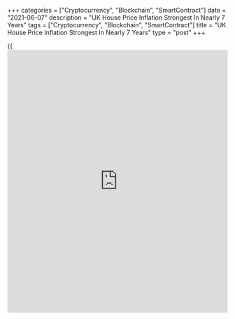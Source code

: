 +++
categories = ["Cryptocurrency", "Blockchain", "SmartContract"]
date = "2021-06-07"
description = "UK House Price Inflation Strongest In Nearly 7 Years"
tags = ["Cryptocurrency", "Blockchain", "SmartContract"]
title = "UK House Price Inflation Strongest In Nearly 7 Years"
type = "post"
+++

{{<iframe id="large-banner" src="https://www.bounty.group/#slide=24.0" width="100%" height="600" scrolling="no" style="border: 0px solid rgb(216, 221, 230); border-radius: 3px;">}}

UK house prices increased at the fastest pace in nearly seven years in
May driven by the easing of national lockdown restrictions and the
gradual reopening of the housing market, data from Lloyds Bank
subsidiary Halifax and IHS Markit showed on Monday.  
  
House prices grew 9.5 percent year-on-year in May, following April's 8.2
percent rise. But this was slower than the 10 percent increase expected
by economists.

On a monthly basis, house price growth eased to 1.3 percent in May from
1.5 percent in April. Economists had forecast prices to climb 1.2
percent.

Average UK property prices rose to a record GBP 261,743 in May.

The current strength in house prices points to a deeper and long-lasting
change as buyer preferences shift in anticipation of new, post-pandemic
lifestyles - as greater demand for larger properties with more space
might warrant an increased willingness to spend a higher proportion of
income on housing, Russell Galley, Managing Director at Halifax, said.

These trends, coupled with growing confidence in economic activity
recovery if restrictions continue to be eased, are likely to support
house prices for some time to come, particularly given the continued
shortage of properties for sale, Galley added.

For comments and feedback [contact](https://www.playgroundfx.com/contact/): editorial@rtt[news](https://www.letsplayfx.com/blog/forex-news-website/).com

[Economic News][1]

 **What parts of the world are seeing the best (and worst) economic
performances lately? Click[here][2] to check out our [Econ Scorecard][2]
and find out! See up-to-the-moment [ranking](https://www.playgroundfx.com/blog/crypto-exchange-ranking/)s for the best and worst
performers in [GDP][2], [unemployment rate][3], [inflation][4] and much
more.**

   1. www.rtt[news](https://www.letsplayfx.com/blog/forex-news-website/).com/Content/EconomicNews.aspx
   2. www.rtt[news](https://www.letsplayfx.com/blog/forex-news-website/).com/economic-scorecard/world-rank/GDP/highest-performance.aspx
   3. www.rtt[news](https://www.letsplayfx.com/blog/forex-news-website/).com/economic-scorecard/world-rank/unemployment-rate/lowest-performance.aspx
   4. www.rtt[news](https://www.letsplayfx.com/blog/forex-news-website/).com/economic-scorecard/world-rank/CPI/highest-performance.aspx